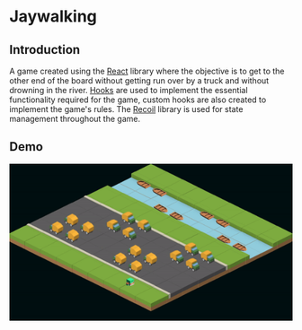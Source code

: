 # Jaywalking

## Introduction
A game created using the [React](https://reactjs.org) library where the objective is to get to the other end of the board without getting run over by a truck and without drowning in the river. [Hooks](https://reactjs.org/docs/hooks-intro.html) are used to implement the essential functionality required for the game, custom hooks are also created to implement the game's rules. The [Recoil](https://recoiljs.org) library is used for state management throughout the game.

## Demo
![Demo](./public/Demo.gif)